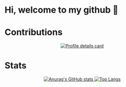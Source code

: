 # Hi, welcome to my github 👋

# Contributions

<p align="center">
    <a href="https://github.com/vn7n24fzkq/github-profile-summary-cards">
        <img alt="Profile details card" src="https://github-profile-summary-cards.vercel.app/api/cards/profile-details?username=Natu-ja">
    </a>
</p>

# Stats

<p align="center">
    <a href="https://github.com/anuraghazra/github-readme-stats">
        <img alt="Anurag's GitHub stats" src="https://github-readme-stats.vercel.app/api?username=Natu-ja">
    </a>
    <a href="https://github.com/anuraghazra/github-readme-stats">
        <img alt="Top Langs" src="https://github-readme-stats.vercel.app/api/top-langs/?username=Natu-ja">
    </a>
</p>
